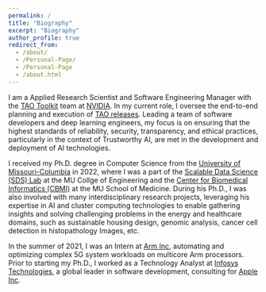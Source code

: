 ```yaml
---
permalink: /
title: "Biography"
excerpt: "Biography"
author_profile: true
redirect_from: 
  - /about/
  - /Personal-Page/
  - /Personal-Page
  - /about.html
---
```

I am a Applied Research Scientist and Software Engineering Manager with the [TAO Toolkit](https://developer.nvidia.com/tao-toolkit) team at [NVIDIA](https://www.nvidia.com). In my current role, I oversee the end-to-end planning and execution of [TAO releases](https://github.com/NVIDIA/tao_pytorch_backend). Leading a team of software developers and deep learning engineers, my focus is on ensuring that the highest standards of reliability, security, transparency, and ethical practices, particularly in the context of Trustworthy AI, are met in the development and deployment of AI technologies.

I received my Ph.D. degree in Computer Science from the [University of Missouri-Columbia](https://missouri.edu) in 2022, where I was a part of the [Scalable Data Science (SDS) Lab](https://sites.google.com/view/raopraveen/sds-lab) at the MU Collge of Engineering and the [Center for Biomedical Informatics (CBMI)](https://medicine.missouri.edu/centers-institutes-labs/center-for-biomedical-informatics) at the MU School of Medicine. During his Ph.D., I was also involved with many interdisciplinary research projects, leveraging his expertise in AI and cluster computing technologies to enable gathering insights and solving challenging problems in the energy and healthcare domains, such as sustainable housing design, genomic analysis, cancer cell detection in histopathology Images, etc. 

In the summer of 2021, I was an Intern at [Arm Inc](https://www.arm.com), automating and optimizing complex 5G system workloads on multicore Arm processors. Prior to starting my Ph.D., I worked as a Technology Analyst at [Infosys Technologies](https://www.infosys.com), a global leader in software development, consulting for [Apple Inc](https://www.apple.com).

